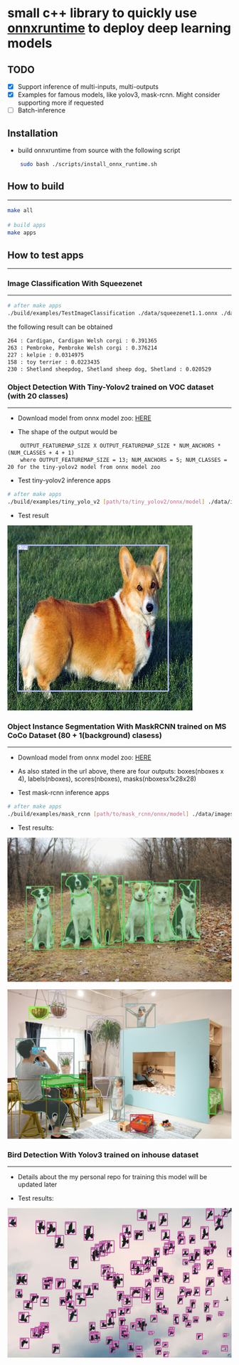 # small c++ library to quickly use [onnxruntime](https://github.com/microsoft/onnxruntime) to deploy deep learning models #

## TODO

- [x] Support inference of multi-inputs, multi-outputs
- [x] Examples for famous models, like yolov3, mask-rcnn. Might consider supporting more if requested
- [ ] Batch-inference

## Installation ##
- build onnxruntime from source with the following script
```bash
    sudo bash ./scripts/install_onnx_runtime.sh
```

## How to build ##
***

```bash
make all

# build apps
make apps
```

## How to test apps ##
***

### Image Classification With Squeezenet ###
***

```bash
# after make apps
./build/examples/TestImageClassification ./data/squeezenet1.1.onnx ./data/images/dog.jpg
```
the following result can be obtained
```
264 : Cardigan, Cardigan Welsh corgi : 0.391365
263 : Pembroke, Pembroke Welsh corgi : 0.376214
227 : kelpie : 0.0314975
158 : toy terrier : 0.0223435
230 : Shetland sheepdog, Shetland sheep dog, Shetland : 0.020529
```

### Object Detection With Tiny-Yolov2 trained on VOC dataset (with 20 classes) ###
***
- Download model from onnx model zoo: [HERE](https://github.com/onnx/models/tree/master/vision/object_detection_segmentation/yolov2)

- The shape of the output would be
```text
    OUTPUT_FEATUREMAP_SIZE X OUTPUT_FEATUREMAP_SIZE * NUM_ANCHORS * (NUM_CLASSES + 4 + 1)
    where OUTPUT_FEATUREMAP_SIZE = 13; NUM_ANCHORS = 5; NUM_CLASSES = 20 for the tiny-yolov2 model from onnx model zoo
```
- Test tiny-yolov2 inference apps
```bash
# after make apps
./build/examples/tiny_yolo_v2 [path/to/tiny_yolov2/onnx/model] ./data/images/dog.jpg
```
- Test result

![tinyyolov2 test result](./data/images/result.jpg)

### Object Instance Segmentation With MaskRCNN trained on MS CoCo Dataset (80 + 1(background) clasess) ###
***
- Download model from onnx model zoo: [HERE](https://github.com/onnx/models/tree/master/vision/object_detection_segmentation/mask-rcnn)

- As also stated in the url above, there are four outputs: boxes(nboxes x 4), labels(nboxes), scores(nboxes), masks(nboxesx1x28x28)
- Test mask-rcnn inference apps
```bash
# after make apps
./build/examples/mask_rcnn [path/to/mask_rcnn/onnx/model] ./data/images/dogs.jpg
```

- Test results:

![dogs maskrcnn result](./data/images/dogs_maskrcnn_result.jpg)

![indoor maskrcnn result](./data/images/indoor_maskrcnn_result.jpg)

### Bird Detection With Yolov3 trained on inhouse dataset ###
***

- Details about the my personal repo for training this model will be updated later

- Test results:

![bird detection result](./data/images/bird_detection_result.jpg)
